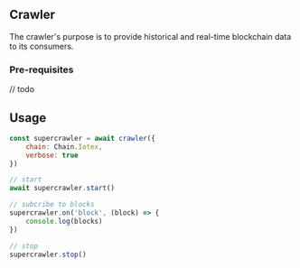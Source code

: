 ## Crawler

The crawler's purpose is to provide historical and real-time blockchain data to its consumers.


### Pre-requisites
// todo


## Usage
```js
const supercrawler = await crawler({
    chain: Chain.Iotex,
    verbose: true
})

// start
await supercrawler.start()

// subcribe to blocks
supercrawler.on('block', (block) => {
    console.log(blocks)
})

// stop
supercrawler.stop()